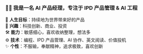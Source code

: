 ### 🧑‍💻 我是一名 AI 产品经理，专注于 IPD 产品管理 & AI 工程

🎯 **人生目标**：持续地为世界带来好的产品<br/>
🚀 **兴趣**：科技创新、商业、投资<br/>
🛠️ **能力**：敏感细心，喜欢收纳整理，想法多<br/>
⚙️ **技术**：编程、IPD 产品管理、AI 协作、英文阅读、价值投机<br/>
✨ **个性**：不服输，奉献精神，追求极致，喜欢创新<br/>

<!--
**Boen36/boen36** is a ✨ _special_ ✨ repository because its `README.md` (this file) appears on your GitHub profile.

Here are some ideas to get you started:

- 🔭 I’m currently working on ...
- 🌱 I’m currently learning ...
- 👯 I’m looking to collaborate on ...
- 🤔 I’m looking for help with ...
- 💬 Ask me about ...
- 📫 How to reach me: ...
- 😄 Pronouns: ...
- ⚡ Fun fact: ...
-->
